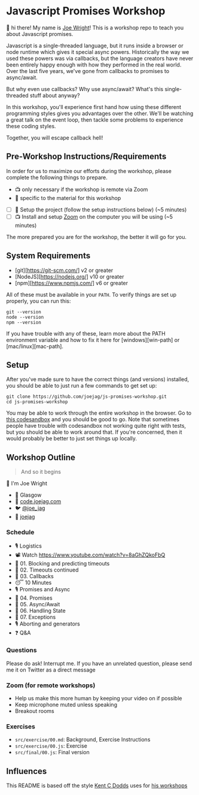 # Javascript Promises Workshop

👋 hi there! My name is [Joe Wright](https://code.joejag.com/)! This is a
workshop repo to teach you about Javascript promises.

Javascript is a single-threaded language, but it runs inside a browser or node runtime which gives it special async powers.
Historically the way we used these powers was via callbacks, but the language creators have never been entirely happy enough with how they performed in the real world. Over the last five years, we've gone from callbacks to promises to async/await.

But why even use callbacks? Why use async/await? What's this single-threaded stuff about anyway?

In this workshop, you'll experience first hand how using these different programming styles gives you advantages over the other. We'll be watching a great talk on the event loop, then tackle some problems to experience these coding styles.

Together, you will escape callback hell!

## Pre-Workshop Instructions/Requirements

In order for us to maximize our efforts during the workshop, please complete the
following things to prepare.

- 📺 only necessary if the workshop is remote via Zoom
- 👋 specific to the material for this workshop

- [ ] 👋 Setup the project (follow the setup instructions below) (~5 minutes)
- [ ] 📺 Install and setup [Zoom](https://zoom.us) on the computer you will be
      using (~5 minutes)

The more prepared you are for the workshop, the better it will go for you.

## System Requirements

- [git][https://git-scm.com/] v2 or greater
- [NodeJS][https://nodejs.org/] v10 or greater
- [npm][https://www.npmjs.com/] v6 or greater

All of these must be available in your `PATH`. To verify things are set up
properly, you can run this:

```shell
git --version
node --version
npm --version
```

If you have trouble with any of these, learn more about the PATH environment
variable and how to fix it here for [windows][win-path] or
[mac/linux][mac-path].

## Setup

After you've made sure to have the correct things (and versions) installed, you
should be able to just run a few commands to get set up:

```
git clone https://github.com/joejag/js-promises-workshop.git
cd js-promises-workshop
```

You may be able to work through the entire workshop in the browser. Go to
[this codesandbox](https://codesandbox.io/s/github/joejag/js-promises-workshop)
and you should be good to go. Note that sometimes people have trouble with
codesandbox not working quite right with tests, but you should be able to work
around that. If you're concerned, then it would probably be better to just set
things up locally.

## Workshop Outline

> And so it begins

👋 I'm Joe Wright

- 🏡 Glasgow
- 🏢 [code.joejag.com](https://code.joejag.com)
- 🐦 [@joe_jag](https://twitter.com/joe_jag)
- 🐙 [joejag](https://github.com/joejag)

### Schedule

- 🎙 Logistics
- 📽 Watch https://www.youtube.com/watch?v=8aGhZQkoFbQ
- 💪 01. Blocking and predicting timeouts
- 💪 02. Timeouts continued
- 💪 03. Callbacks
- 😴 10 Minutes
- 🎙 Promises and Async
- 💪 04. Promises
- 💪 05. Async/Await
- 💪 06. Handling State
- 💪 07. Exceptions
- 🎙 Aborting and generators
- ❓ Q&A

### Questions

Please do ask! Interrupt me. If you have an unrelated question, please send me it on Twitter as a direct message

### Zoom (for remote workshops)

- Help us make this more human by keeping your video on if possible
- Keep microphone muted unless speaking
- Breakout rooms

### Exercises

- `src/exercise/00.md`: Background, Exercise Instructions
- `src/exercise/00.js`: Exercise
- `src/final/00.js`: Final version

## Influences

This README is based off the style [Kent C Dodds](kentcdodds.com) uses for [his workshops](https://github.com/kentcdodds/react-fundamentals)
